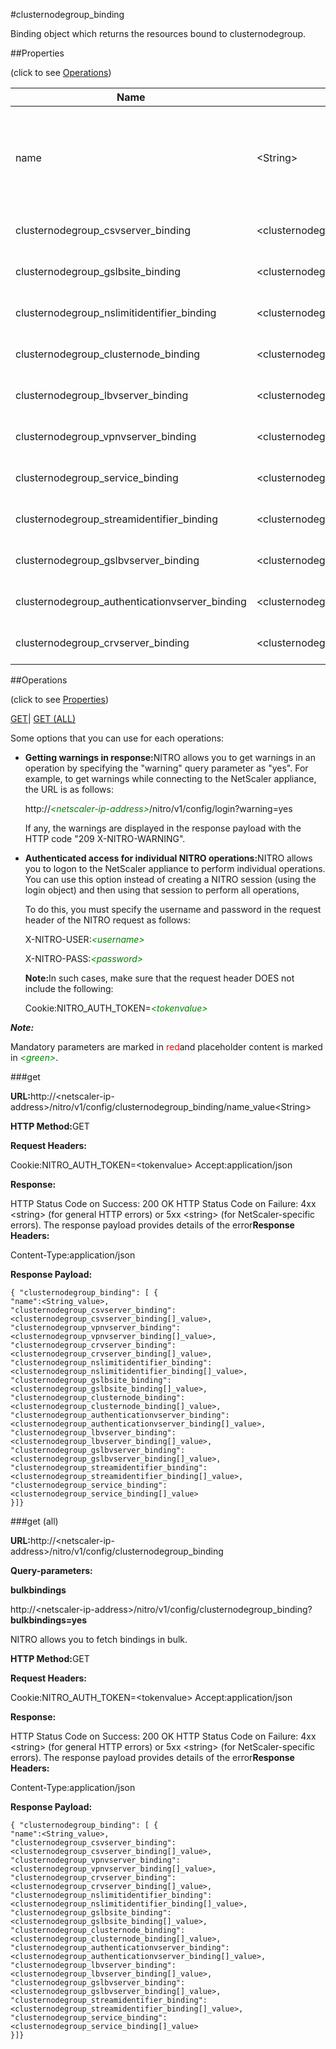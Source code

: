 #clusternodegroup_binding

Binding object which returns the resources bound to clusternodegroup.


##Properties 
<span>(click to see [Operations](#opera))</span>


<table><thead><tr><th>Name</th><th>Data Type</th><th>Permissions</th><th>Description</th></tr></thead><tbody><tr><td>name</td><td>&lt;String></td><td>Read-write</td><td>Name of the nodegroup to be displayed. If a name is not provided, information about all nodegroups is displayed.<br>Minimum length = 1</td></tr><tr><td>clusternodegroup_csvserver_binding</td><td>&lt;clusternodegroup_csvserver_binding[]></td><td>Read-only</td><td>csvserver that can be bound to clusternodegroup.</td></tr><tr><td>clusternodegroup_gslbsite_binding</td><td>&lt;clusternodegroup_gslbsite_binding[]></td><td>Read-only</td><td>gslbsite that can be bound to clusternodegroup.</td></tr><tr><td>clusternodegroup_nslimitidentifier_binding</td><td>&lt;clusternodegroup_nslimitidentifier_binding[]></td><td>Read-only</td><td>nslimitidentifier that can be bound to clusternodegroup.</td></tr><tr><td>clusternodegroup_clusternode_binding</td><td>&lt;clusternodegroup_clusternode_binding[]></td><td>Read-only</td><td>clusternode that can be bound to clusternodegroup.</td></tr><tr><td>clusternodegroup_lbvserver_binding</td><td>&lt;clusternodegroup_lbvserver_binding[]></td><td>Read-only</td><td>lbvserver that can be bound to clusternodegroup.</td></tr><tr><td>clusternodegroup_vpnvserver_binding</td><td>&lt;clusternodegroup_vpnvserver_binding[]></td><td>Read-only</td><td>vpnvserver that can be bound to clusternodegroup.</td></tr><tr><td>clusternodegroup_service_binding</td><td>&lt;clusternodegroup_service_binding[]></td><td>Read-only</td><td>service that can be bound to clusternodegroup.</td></tr><tr><td>clusternodegroup_streamidentifier_binding</td><td>&lt;clusternodegroup_streamidentifier_binding[]></td><td>Read-only</td><td>streamidentifier that can be bound to clusternodegroup.</td></tr><tr><td>clusternodegroup_gslbvserver_binding</td><td>&lt;clusternodegroup_gslbvserver_binding[]></td><td>Read-only</td><td>gslbvserver that can be bound to clusternodegroup.</td></tr><tr><td>clusternodegroup_authenticationvserver_binding</td><td>&lt;clusternodegroup_authenticationvserver_binding[]></td><td>Read-only</td><td>authenticationvserver that can be bound to clusternodegroup.</td></tr><tr><td>clusternodegroup_crvserver_binding</td><td>&lt;clusternodegroup_crvserver_binding[]></td><td>Read-only</td><td>crvserver that can be bound to clusternodegroup.</td></tr></tbody></table>
##Operations 
<span>(click to see [Properties](#prope))</span>


[GET]()| [GET (ALL)](#get-)


Some options that you can use for each operations:
<ul><li><p><b>Getting warnings in response:</b>NITRO allows you to get warnings in an operation by specifying the "warning" query parameter as "yes". For example, to get warnings while connecting to the NetScaler appliance, the URL is as follows:</p><p>http://<span style="color:green;font-style:italic;">&lt;netscaler-ip-address&gt;</span>/nitro/v1/config/login?warning=yes</p><p>If any, the warnings are displayed in the response payload with the HTTP code "209 X-NITRO-WARNING".</p></li><li><p><b>Authenticated access for individual NITRO operations:</b>NITRO allows you to logon to the NetScaler appliance to perform individual operations. You can use this option instead of creating a NITRO session (using the login object) and then using that session to perform all operations,</p><p>To do this, you must specify the username and password in the request header of the NITRO request as follows:</p><p>X-NITRO-USER:<span style="color:green;font-style:italic;">&lt;username&gt;</span></p><p>X-NITRO-PASS:<span style="color:green;font-style:italic;">&lt;password&gt;</span></p><p><b>Note:</b>In such cases, make sure that the request header DOES not include the following:</p><p>Cookie:NITRO_AUTH_TOKEN=<span style="color:green;font-style:italic;">&lt;tokenvalue&gt;</span></p></li></ul>



***Note:*** 
Mandatory parameters are marked in <span style="color:#FF0000;">red</span>and placeholder content is marked in <span style="color:green;font-style:italic">&lt;green&gt;</span>.

###get



<b>URL:</b>http://&lt;netscaler-ip-address&gt;/nitro/v1/config/clusternodegroup_binding/name_value&lt;String&gt;
<b>HTTP Method:</b>GET
<b>Request Headers:</b>

Cookie:NITRO_AUTH_TOKEN=&lt;tokenvalue&gt;Accept:application/json

<b>Response:</b>
HTTP Status Code on Success: 200 OKHTTP Status Code on Failure: 4xx &lt;string&gt; (for general HTTP errors) or 5xx &lt;string&gt; (for NetScaler-specific errors). The response payload provides details of the error<b>Response Headers:</b>

Content-Type:application/json

<b>Response Payload: </b>```{ "clusternodegroup_binding": [ {"name":<String_value>,"clusternodegroup_csvserver_binding":<clusternodegroup_csvserver_binding[]_value>,"clusternodegroup_vpnvserver_binding":<clusternodegroup_vpnvserver_binding[]_value>,"clusternodegroup_crvserver_binding":<clusternodegroup_crvserver_binding[]_value>,"clusternodegroup_nslimitidentifier_binding":<clusternodegroup_nslimitidentifier_binding[]_value>,"clusternodegroup_gslbsite_binding":<clusternodegroup_gslbsite_binding[]_value>,"clusternodegroup_clusternode_binding":<clusternodegroup_clusternode_binding[]_value>,"clusternodegroup_authenticationvserver_binding":<clusternodegroup_authenticationvserver_binding[]_value>,"clusternodegroup_lbvserver_binding":<clusternodegroup_lbvserver_binding[]_value>,"clusternodegroup_gslbvserver_binding":<clusternodegroup_gslbvserver_binding[]_value>,"clusternodegroup_streamidentifier_binding":<clusternodegroup_streamidentifier_binding[]_value>,"clusternodegroup_service_binding":<clusternodegroup_service_binding[]_value>}]}```



###get (all)



<b>URL:</b>http://&lt;netscaler-ip-address&gt;/nitro/v1/config/clusternodegroup_binding
<b>Query-parameters:</b>
<b>bulkbindings</b>
http://&lt;netscaler-ip-address&gt;/nitro/v1/config/clusternodegroup_binding?<b>bulkbindings=yes</b>
NITRO allows you to fetch bindings in bulk.



<b>HTTP Method:</b>GET
<b>Request Headers:</b>

Cookie:NITRO_AUTH_TOKEN=&lt;tokenvalue&gt;Accept:application/json

<b>Response:</b>
HTTP Status Code on Success: 200 OKHTTP Status Code on Failure: 4xx &lt;string&gt; (for general HTTP errors) or 5xx &lt;string&gt; (for NetScaler-specific errors). The response payload provides details of the error<b>Response Headers:</b>

Content-Type:application/json

<b>Response Payload: </b>```{ "clusternodegroup_binding": [ {"name":<String_value>,"clusternodegroup_csvserver_binding":<clusternodegroup_csvserver_binding[]_value>,"clusternodegroup_vpnvserver_binding":<clusternodegroup_vpnvserver_binding[]_value>,"clusternodegroup_crvserver_binding":<clusternodegroup_crvserver_binding[]_value>,"clusternodegroup_nslimitidentifier_binding":<clusternodegroup_nslimitidentifier_binding[]_value>,"clusternodegroup_gslbsite_binding":<clusternodegroup_gslbsite_binding[]_value>,"clusternodegroup_clusternode_binding":<clusternodegroup_clusternode_binding[]_value>,"clusternodegroup_authenticationvserver_binding":<clusternodegroup_authenticationvserver_binding[]_value>,"clusternodegroup_lbvserver_binding":<clusternodegroup_lbvserver_binding[]_value>,"clusternodegroup_gslbvserver_binding":<clusternodegroup_gslbvserver_binding[]_value>,"clusternodegroup_streamidentifier_binding":<clusternodegroup_streamidentifier_binding[]_value>,"clusternodegroup_service_binding":<clusternodegroup_service_binding[]_value>}]}```



